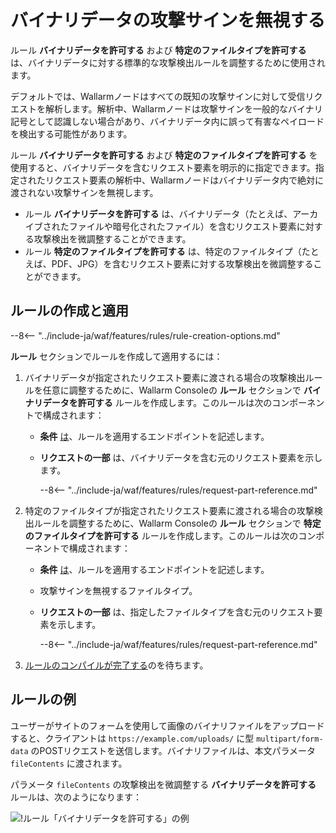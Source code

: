 # バイナリデータの攻撃サインを無視する

ルール **バイナリデータを許可する** および **特定のファイルタイプを許可する** は、バイナリデータに対する標準的な攻撃検出ルールを調整するために使用されます。

デフォルトでは、Wallarmノードはすべての既知の攻撃サインに対して受信リクエストを解析します。解析中、Wallarmノードは攻撃サインを一般的なバイナリ記号として認識しない場合があり、バイナリデータ内に誤って有害なペイロードを検出する可能性があります。

ルール **バイナリデータを許可する** および **特定のファイルタイプを許可する** を使用すると、バイナリデータを含むリクエスト要素を明示的に指定できます。指定されたリクエスト要素の解析中、Wallarmノードはバイナリデータ内で絶対に渡されない攻撃サインを無視します。

* ルール **バイナリデータを許可する** は、バイナリデータ（たとえば、アーカイブされたファイルや暗号化されたファイル）を含むリクエスト要素に対する攻撃検出を微調整することができます。
* ルール **特定のファイルタイプを許可する** は、特定のファイルタイプ（たとえば、PDF、JPG）を含むリクエスト要素に対する攻撃検出を微調整することができます。

## ルールの作成と適用

--8<-- "../include-ja/waf/features/rules/rule-creation-options.md"

**ルール** セクションでルールを作成して適用するには：

1. バイナリデータが指定されたリクエスト要素に渡される場合の攻撃検出ルールを任意に調整するために、Wallarm Consoleの **ルール** セクションで **バイナリデータを許可する** ルールを作成します。このルールは次のコンポーネントで構成されます：

      * **条件** [は](add-rule.md#branch-description)、ルールを適用するエンドポイントを記述します。
      * **リクエストの一部** は、バイナリデータを含む元のリクエスト要素を示します。

         --8<-- "../include-ja/waf/features/rules/request-part-reference.md"
2. 特定のファイルタイプが指定されたリクエスト要素に渡される場合の攻撃検出ルールを調整するために、Wallarm Consoleの **ルール** セクションで **特定のファイルタイプを許可する** ルールを作成します。このルールは次のコンポーネントで構成されます：

      * **条件** [は](add-rule.md#branch-description)、ルールを適用するエンドポイントを記述します。
      * 攻撃サインを無視するファイルタイプ。
      * **リクエストの一部** は、指定したファイルタイプを含む元のリクエスト要素を示します。

         --8<-- "../include-ja/waf/features/rules/request-part-reference.md"
3. [ルールのコンパイルが完了する](compiling.md)のを待ちます。

## ルールの例

ユーザーがサイトのフォームを使用して画像のバイナリファイルをアップロードすると、クライアントは `https://example.com/uploads/` に型 `multipart/form-data` のPOSTリクエストを送信します。バイナリファイルは、本文パラメータ `fileContents` に渡されます。

パラメータ `fileContents` の攻撃検出を微調整する **バイナリデータを許可する** ルールは、次のようになります：

![!ルール「バイナリデータを許可する」の例](../../images/user-guides/rules/ignore-binary-attacks-example.png)